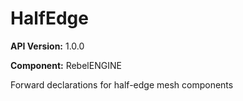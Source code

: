 # HalfEdge

**API Version:** 1.0.0

**Component:** RebelENGINE

Forward declarations for half-edge mesh components

